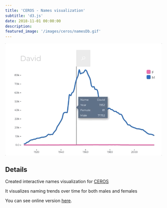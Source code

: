 ```yaml
---
title: 'CEROS - Names visualization'
subtitle: 'd3.js'
date: 2018-11-01 00:00:00
description: 
featured_image: '/images/ceros/namesDb.gif'
---
```


![](/images/ceros/namesDb.gif)

## Details



Created interactive names visualization for [CEROS](https://www.ceros.com/)


It visualizes naming trends over time for both males and females

You can see online version [here](https://www.ceros.com/originals/hello-my-name-is/).



